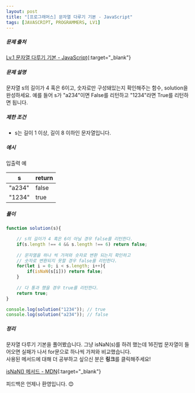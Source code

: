 ```yaml
---
layout: post
title: "[프로그래머스] 문자열 다루기 기본 - JavaScript"
tags: [JAVASCRIPT, PROGRAMMERS, LV1]
---
```

##### 문제 출처
[Lv.1 문자열 다루기 기본 - JavaScript](https://programmers.co.kr/learn/courses/30/lessons/12918?language=javascript){:target="_blank"}

##### 문제 설명
문자열 s의 길이가 4 혹은 6이고, 숫자로만 구성돼있는지 확인해주는 함수, solution을 완성하세요. 예를 들어 s가 "a234"이면 False를 리턴하고 "1234"라면 True를 리턴하면 됩니다.

##### 제한 조건
* s는 길이 1 이상, 길이 8 이하인 문자열입니다.

##### 예시
입출력 예

|s|return|
|---|---|
|"a234"|false|
|"1234"|true|

##### 풀이
```javascript
function solution(s){

    // s의 길이가 4 혹은 6이 아닐 경우 false를 리턴한다.
    if(s.length !== 4 && s.length !== 6) return false;
    
    // 문자열을 하나 씩 가져와 숫자로 변환 되는지 확인하고
    // 숫자로 변환되지 못할 경우 false를 리턴한다.
    for(let i = 0; i < s.length; i++){
        if(isNaN(s[i])) return false;    
    }
    
    // 다 통과 했을 경우 true를 리턴한다.
    return true;
}

console.log(solution("1234")); // true
console.log(solution("a234")); // false
```

##### 정리
문자열 다루기 기본을 풀어봤습니다. 그냥 isNaN(s)를 하려 했는데 16진법 문자열이 들어오면 실패가 나서 for문으로 하나씩 가져와 비교했습니다.<br />
사용된 메서드에 대해 더 공부하고 싶으신 분은 **링크**를 클릭해주세요!

[isNaN() 메서드 - MDN](https://developer.mozilla.org/ko/docs/Web/JavaScript/Reference/Global_Objects/isNaN){:target="_blank"}

피드백은 언제나 환영입니다. 😊